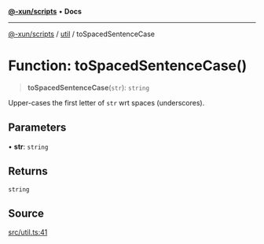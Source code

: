 [**@-xun/scripts**](../../README.md) • **Docs**

***

[@-xun/scripts](../../README.md) / [util](../README.md) / toSpacedSentenceCase

# Function: toSpacedSentenceCase()

> **toSpacedSentenceCase**(`str`): `string`

Upper-cases the first letter of `str` wrt spaces (underscores).

## Parameters

• **str**: `string`

## Returns

`string`

## Source

[src/util.ts:41](https://github.com/Xunnamius/xscripts/blob/6426d70a844a1c3242d719bd648b2a5caf61a12c/src/util.ts#L41)
